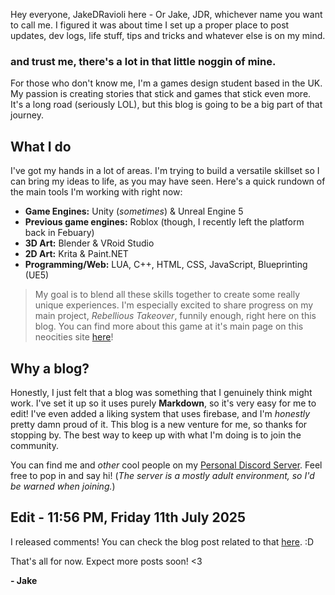 

Hey everyone, JakeDRavioli here - Or Jake, JDR, whichever name you want to call me. I figured it was about time I set up a proper place to post updates, dev logs, life stuff, tips and tricks and whatever else is on my mind.
### and trust me, there's a lot in that little noggin of mine.

For those who don't know me, I'm a games design student based in the UK. My passion is creating stories that stick and games that stick even more. It's a long road (seriously LOL), but this blog is going to be a big part of that journey.

## What I do
I've got my hands in a lot of areas. I'm trying to build a versatile skillset so I can bring my ideas to life, as you may have seen. Here's a quick rundown of the main tools I'm working with right now:

* **Game Engines:** Unity (*sometimes*) & Unreal Engine 5
* **Previous game engines:** Roblox (though, I recently left the platform back in Febuary)
* **3D Art:** Blender & VRoid Studio
* **2D Art:** Krita & Paint.NET
* **Programming/Web:** LUA, C++, HTML, CSS, JavaScript, Blueprinting (UE5)

> My goal is to blend all these skills together to create some really unique experiences. I'm especially excited to share progress on my main project, *Rebellious Takeover*, funnily enough, right here on this blog. You can find more about this game at it's main page on this neocities site [here](rebellioustakeover.html)!

## Why a blog?
Honestly, I just felt that a blog was something that I genuinely think might work. I've set it up so it uses purely **Markdown**, so it's very easy for me to edit! I've even added a liking system that uses firebase, and I'm *honestly* pretty damn proud of it.
This blog is a new venture for me, so thanks for stopping by. The best way to keep up with what I'm doing is to join the community.

You can find me and *other* cool people on my [Personal Discord Server](https://discord.gg/B3CyG6F8x7). Feel free to pop in and say hi! (*The server is a mostly adult environment, so I'd be warned when joining.*)

## Edit - 11:56 PM, Friday 11th July 2025
I released comments! You can check the blog post related to that [here](blog.html#/post/comments). :D


That's all for now. Expect more posts soon! <3

**- Jake**